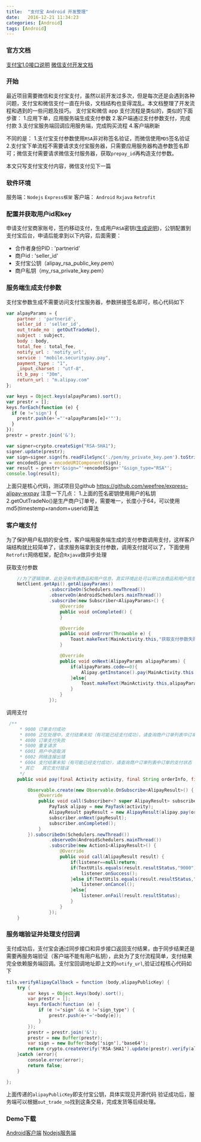 ```yaml
---
title:  "支付宝 Android 开发整理"
date:   2016-12-21 11:34:23
categories: [Android]
tags: [Android]
---
```


### 官方文档
[支付宝1.0接口说明](https://doc.open.alipay.com/docs/doc.htm?spm=a219a.7629140.0.0.KXebEA&treeId=58&articleId=103584&docType=1)
[微信支付开发文档](https://pay.weixin.qq.com/wiki/doc/api/app/app.php?chapter=8_3)

### 开始
最近项目需要微信和支付宝支付，虽然以前开发过多次，但是每次还是会遇到各种问题，支付宝和微信支付一直在升级，文档结构也变得混乱。本文档整理了开发流程和遇到的一些问题及技巧。
支付宝和微信 app 支付流程是类似的，类似的下面步骤：
1.应用下单，应用服务端生成支付参数
2.客户端通过支付参数支付，完成付款
3.支付宝服务端回调应用服务端，完成购买流程
4.客户端刷新

不同的是：
1.支付宝支付参数使用`RSA`非对称签名验证，而微信使用`MD5`签名验证
2.支付宝下单流程不需要请求支付宝服务器，只需要应用服务器构造参数签名即可；微信支付需要请求微信支付服务器，获取`prepay_id`再构造支付参数。

本文只写支付宝支付内容，微信支付见下一篇

### 软件环境
服务端：`Nodejs` `Express框架`
客户端： `Android` `Rxjava` `Retrofit`
### 配置并获取用户id和key
申请支付宝商家账号，签约移动支付，生成用户`RSA`密钥([生成说明](https://doc.open.alipay.com/doc2/detail?treeId=58&articleId=103242&docType=1))，公钥配置到支付宝后台，申请后能拿到以下内容，后面需要：
* 合作者身份PID : 'partnerid'
* 商户id : 'seller_id'
* 支付宝公钥（alipay_rsa_public_key.pem）
* 商户私钥（my_rsa_private_key.pem）

### 服务端生成支付参数
支付宝参数生成不需要访问支付宝服务器，参数拼接签名即可，核心代码如下

``` javascript
var alpayParams = {
    partner : 'partnerid',
    seller_id : 'seller_id',
    out_trade_no : getOutTradeNo(),
    subject : subject,
    body : body,
    total_fee : total_fee,
    notify_url : 'notify_url',
    service : "mobile.securitypay.pay",
    payment_type : "1",
    _input_charset : "utf-8",
    it_b_pay : "30m",
    return_url : "m.alipay.com"
};

var keys = Object.keys(alpayParams).sort();
var prestr = [];
keys.forEach(function (e) {
  if (e !='sign') {
    prestr.push(e+'="'+alpayParams[e]+'"');
  }
});
prestr = prestr.join('&');

var signer=crypto.createSign("RSA-SHA1");
signer.update(prestr);
var sign=signer.sign(fs.readFileSync('./pem/my_private_key.pem').toString(),"base64");
var encodedSign = encodeURIComponent(sign);
var result = prestr+'&sign="'+encodedSign+'"&sign_type="RSA"';
console.log(result);
```

上面只是核心代码，测试项目见github https://github.com/weefree/express-alipay-wxpay
注意一下几点：
1.上面的签名密钥使用用户的私钥
2.getOutTradeNo()是生产商户订单号，需要唯一，长度小于64，可以使用md5(timestemp+random+userid)算法

### 客户端支付
为了保护用户私钥的安全性，客户端用服务端生成的支付参数调用支付，这样客户端结构就比较简单了，请求服务端拿到支付参数，调用支付就可以了，下面使用`Retrofit`网络框架，配合`Rxjava`做异步处理

获取支付参数

``` java
    //为了逻辑简单，此处没有传递商品和用户信息，真实环境此处可以带过去商品和用户信息，用于生成支付参数
    NetClient.getApi().getAlipayParams()
                .subscribeOn(Schedulers.newThread())
                .observeOn(AndroidSchedulers.mainThread())
                .subscribe(new Subscriber<AlipayParams>() {
                    @Override
                    public void onCompleted() {
                    }

                    @Override
                    public void onError(Throwable e) {
                        Toast.makeText(MainActivity.this,"获取支付参数失败",Toast.LENGTH_SHORT).show();
                    }

                    @Override
                    public void onNext(AlipayParams alipayParams) {
                        if(alipayParams.code==0){
                            Alipay.getInstance().pay(MainActivity.this, alipayParams.data, MainActivity.this);
                        }else{
                            Toast.makeText(MainActivity.this,alipayParams.msg,Toast.LENGTH_SHORT).show();
                        }
                    }
                });
```

调用支付

``` java
 /**
     * 9000	订单支付成功
     * 8000	正在处理中，支付结果未知（有可能已经支付成功），请查询商户订单列表中订单的支付状态
     * 4000	订单支付失败
     * 5000	重复请求
     * 6001	用户中途取消
     * 6002	网络连接出错
     * 6004	支付结果未知（有可能已经支付成功），请查询商户订单列表中订单的支付状态
     * 其它	其它支付错误
     */
    public void pay(final Activity activity, final String orderInfo, final OnPayFinishListener listener){

        Observable.create(new Observable.OnSubscribe<AlipayResult>() {
            @Override
            public void call(Subscriber<? super AlipayResult> subscriber) {
                PayTask alipay = new PayTask(activity);
                AlipayResult payResult = new AlipayResult(alipay.pay(orderInfo, true));
                subscriber.onNext(payResult);
                subscriber.onCompleted();
            }
        }).subscribeOn(Schedulers.newThread())
                .observeOn(AndroidSchedulers.mainThread())
                .subscribe(new Action1<AlipayResult>() {
                    @Override
                    public void call(AlipayResult result) {
                        if(listener==null)return;
                        if(TextUtils.equals(result.resultStatus,"9000")){
                            listener.onSuccess();
                        }else if(TextUtils.equals(result.resultStatus,"6001")){
                            listener.onCancel();
                        }else{
                            listener.onFail(result.resultStatus);
                        }
                    }
                });
    }
```

### 服务端验证并处理支付回调
支付成功后，支付宝会通过同步接口和异步接口返回支付结果，由于同步结果还是需要再服务端验证（客户端不能有用户私钥），此处为了支付流程简单，支付结果完全依赖服务端回调。支付宝回调地址即上文的`notify_url`,验证过程核心代码如下

``` java
tils.verifyAlipayCallback = function (body,alipayPublicKey) {
    try {
        var keys = Object.keys(body).sort();
        var prestr = [];
        keys.forEach(function (e) {
            if (e !='sign' && e !='sign_type') {
                prestr.push(e+'='+body[e]);
            }
        });
        prestr = prestr.join('&');
        prestr = new Buffer(prestr);
        var sign = new Buffer(body['sign'],'base64');
        return crypto.createVerify('RSA-SHA1').update(prestr).verify(alipayPublicKey, body['sign'],'base64');
    }catch (error){
        console.error(error);
        return false;
    }

};
```

上面传递的`alipayPublicKey`即支付宝公钥，具体实现见开源代码
验证成功后，服务端可以根据`out_trade_no`找到这条交易，完成发货等后续处理。

### Demo下载
[Android客户端](https://github.com/weefree/android-alipay-wxpay)
[Nodejs服务端](https://github.com/weefree/express-alipay-wxpay)
